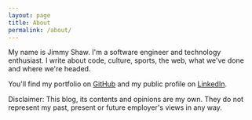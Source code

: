 ```yaml
---
layout: page
title: About
permalink: /about/
---
```


My name is Jimmy Shaw. I'm a software engineer and technology enthusiast. I write about code, culture, sports, the web, what we've done and where we're headed.

You'll find my portfolio on [GitHub](https://github.com/jimxshaw) and my public profile on [LinkedIn](https://www.linkedin.com/in/jimxshaw/).

Disclaimer: This blog, its contents and opinions are my own. They do not represent my past, present or future employer's views in any way.
